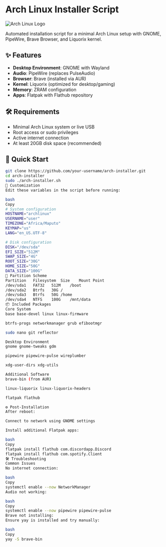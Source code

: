 # Arch Linux Installer Script

![Arch Linux Logo](https://archlinux.org/static/logos/archlinux-logo-dark-1200dpi.b42bd35d5916.png)

Automated installation script for a minimal Arch Linux setup with GNOME, PipeWire, Brave Browser, and Liquorix kernel.

## ✨ Features

- **Desktop Environment**: GNOME with Wayland
- **Audio**: PipeWire (replaces PulseAudio)
- **Browser**: Brave (installed via AUR)
- **Kernel**: Liquorix (optimized for desktop/gaming)
- **Memory**: ZRAM configuration
- **Apps**: Flatpak with Flathub repository

## 🛠 Requirements

- Minimal Arch Linux system or live USB
- Root access or sudo privileges
- Active internet connection
- At least 20GB disk space (recommended)

## 🚀 Quick Start

```bash
git clone https://github.com/your-username/arch-installer.git
cd arch-installer
sudo ./arch-installer.sh
🔧 Customization
Edit these variables in the script before running:

bash
Copy
# System configuration
HOSTNAME="archlinux"
USERNAME="user"
TIMEZONE="Africa/Maputo"
KEYMAP="us"
LANG="en_US.UTF-8"

# Disk configuration
DISK="/dev/sda"
EFI_SIZE="512M"
SWAP_SIZE="4G"
ROOT_SIZE="30G"
HOME_SIZE="50G"
DATA_SIZE="100G"
📂 Partition Scheme
Partition	Filesystem	Size	Mount Point
/dev/sda1	FAT32	512M	/boot
/dev/sda2	Btrfs	30G	/
/dev/sda3	Btrfs	50G	/home
/dev/sda4	NTFS	100G	/mnt/data
📦 Included Packages
Core System
base base-devel linux linux-firmware

btrfs-progs networkmanager grub efibootmgr

sudo nano git reflector

Desktop Environment
gnome gnome-tweaks gdm

pipewire pipewire-pulse wireplumber

xdg-user-dirs xdg-utils

Additional Software
brave-bin (from AUR)

linux-liquorix linux-liquorix-headers

flatpak flathub

⚙️ Post-Installation
After reboot:

Connect to network using GNOME settings

Install additional Flatpak apps:

bash
Copy
flatpak install flathub com.discordapp.Discord
flatpak install flathub com.spotify.Client
🛠 Troubleshooting
Common Issues
No internet connection:

bash
Copy
systemctl enable --now NetworkManager
Audio not working:

bash
Copy
systemctl enable --now pipewire pipewire-pulse
Brave not installing:
Ensure yay is installed and try manually:

bash
Copy
yay -S brave-bin
